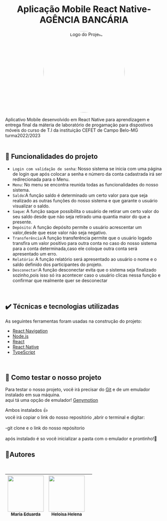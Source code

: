 
<h1 align="center">  Aplicação Mobile React Native-AGÊNCIA BANCÁRIA </h1>
<div style="text-align:center">



  <img src="https://github.com/MariaEduardaSM/atividade-rodrigo-8pts/assets/112040400/28f6b89b-21c2-4a59-9a28-1f80dd11228e" alt="Logo do Projeto" style="width:260px; border-radius:100%;">
</div>



Aplicativo Mobile desenvolvido em React Native para  aprendizagem e entrega final da máteria de laboratório de progamação para dispostivos móveis
do curso de T.I da instituição CEFET de Campo Belo-MG 
turma2022/2023
<br/>
<br/>

## 🔨 Funcionalidades do projeto

- `Login com validação de senha`: Nosso sistema se inicia com uma página de login que após colocar a senha e número da conta cadastrada irá ser redirecionada para o Menu.
-  `Menu`: No menu se encontra reunida todas as funcionalidades do nosso sistema.
- `Saldo`:A função saldo é determinado um certo valor para que seja realizado as outras funções do nosso sistema e que garante o usuário visualizar o saldo.
-  `Saque`: A função saque possibilita o usuário de retirar um certo valor do seu saldo desde que não seja retirado uma quantia maior do que a presente.
- `Depósito`: A função depósito permite o usuário acrescentar um valor,desde que esse valor não seja negativo.
- `Transferência`:A função transferência permite que o usuário logado transfira um valor positivo para outra conta no caso do nosso sistema para a conta determinada,caso ele coloque outra conta será apresentado um erro.
- `Relatório`: A função relatório será apresentado ao usuário o nome e o saldo definido dos participantes do projeto.
- `Desconectar`:A função desconectar evita que o sistema seja finalizado sozinho,pois isso só ira acontecer caso o usuário clicas nessa função e confirmar que realmente quer se desconectar
<br/>

## ✔️ Técnicas e tecnologias utilizadas
As seguintes ferramentas foram usadas na construção do projeto:

- [React Navigation](https://reactnavigation.org/)
- [Node.js](https://nodejs.org/en/)
- [React](https://pt-br.reactjs.org/)
- [React Native](https://reactnative.dev/)
- [TypeScript](https://www.typescriptlang.org/)
  
<br/>


## 🔧 Como testar o nosso projeto
Para testar o nosso projeto, você irá precisar do [Git](https://git-scm.com/book/pt-br/v2/Come%C3%A7ando-Instalando-o-Git)  e de um emulador instalado em sua máquina.
<br>
aqui tá uma opção de emulador! [Genymotion](https://www.genymotion.com/download/)

Ambos instalados 👍
<br/>
você irá copiar o link do nosso repositório ,abrir o terminal e digitar:
<br/>
<br/>
-git clone e o link do nosso repósitorio<br/>
<br/>
após instalado é so você inicializar a pasta com o emulador e prontinho!🎉

## 💅Autores
<br/>

   
| [<img src="https://avatars.githubusercontent.com/u/112040400?v=4" width=115><br><sub>Maria Eduarda</sub>](https://github.com/MariaEduardaSM) | [<img src="https://avatars.githubusercontent.com/u/112037573?v=4" width=115><br><sub>Heloisa Helena</sub>](https://github.com/HeloisaHT) | |
| :---: | :---: | :---: |



